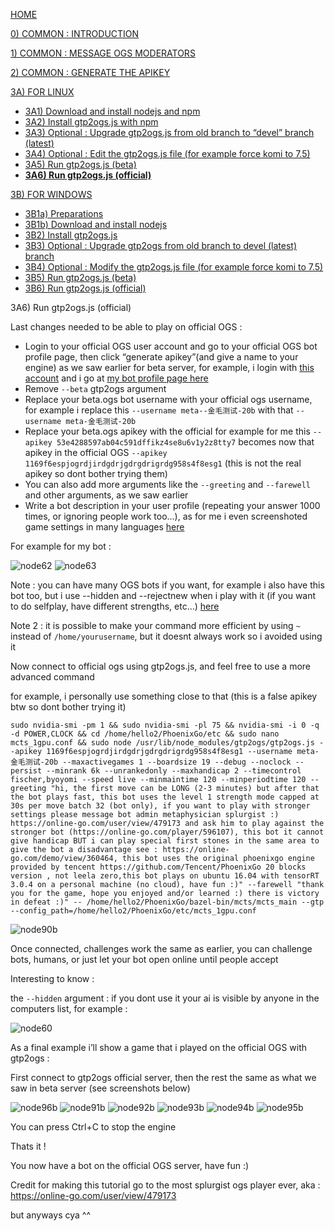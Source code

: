 [HOME](https://github.com/wonderingabout/gtp2ogs-tutorial)

[0) COMMON : INTRODUCTION](/docs/0-common-introduction.md)

[1) COMMON : MESSAGE OGS MODERATORS](/docs/1-common-message-ogs-moderators.md)

[2) COMMON : GENERATE THE APIKEY](/docs/2-common-generate-the-apikey.md)

[3A) FOR LINUX](/docs/3A0-FOR-LINUX.md)
  - [3A1) Download and install nodejs and npm](/docs/3A1-linux-download-install-nodejs.md)
  - [3A2) Install gtp2ogs.js with npm](/docs/3A2-linux-install-gt2ogs-js-with-npm.md)
  - [3A3) Optional : Upgrade gtp2ogs.js from old branch to “devel” branch (latest)](/docs/3A3-linux-optional-upgrade-to-devel.md)
  - [3A4) Optional : Edit the gtp2ogs.js file (for example force komi to 7.5)](3A4-linux-optional-edit-gtp2ogs-js-file.md)
  - [3A5) Run gtp2ogs.js (beta)](/docs/3A5-linux-run-gtp2ogs-js-beta.md)
  - [**3A6) Run gtp2ogs.js (official)**](/docs/3A6-linux-run-gtp2ogs-js-beta.md)


[3B) FOR WINDOWS](/docs/3B0-FOR-WINDOWS.md)

  - [3B1a) Preparations](/docs/3B1a-windows-preparations.md)
  - [3B1b) Download and install nodejs](/docs/3B1b-windows-download-install-nodejs.md)
  - [3B2) Install gtp2ogs.js](/docs/3B2-windows-install-gt2ogs-js-with-npm.md)
  - [3B3) Optional : Upgrade gtp2ogs from old branch to devel (latest) branch](/docs/3B3-windows-optional-upgrade-to-devel.md)
  - [3B4) Optional : Modify the gtp2ogs.js file (for example force komi to 7.5)](/docs/3B4-windows-optional-edit-gtp2ogs-js-file.md)
  - [3B5) Run gtp2ogs.js (beta)](/docs/3B5-windows-run-gtp2ogs-js-beta.md)
  - [3B6) Run gtp2ogs.js (official)](/docs/3B6-windows-run-gtp2ogs-js-beta.md)

3A6) Run gtp2ogs.js (official)

Last changes needed to be able to play on official OGS : 

- Login to your official OGS user account and go to your official OGS bot profile page, then click “generate apikey”(and give a name to your engine) as we saw earlier for beta server, for example, i login with [this account](https://online-go.com/user/view/479173) and i go at [my bot profile page here](https://online-go.com/player/592558/)
- Remove  `--beta` gtp2ogs argument
- Replace your beta.ogs bot username with your official ogs username, for example i replace this `--username meta--金毛测试-20b` with that `--username meta-金毛测试-20b`
- Replace your beta.ogs apikey with the official  for example for me this `--apikey 53e4288597ab04c591dffikz4se8u6v1y2z8tty7` becomes now that apikey in the official OGS `--apikey 1169f6espjogrdjirdgdrjgdrgdrigrdg958s4f8esg1` (this is not the real apikey so dont bother trying them)
- You can also add more arguments like the `--greeting` and `--farewell` and other arguments, as we saw earlier
- Write a bot description in your user profile (repeating your answer 1000 times, or ignoring people work too…), as for me i even screenshoted game settings in many languages [here](https://online-go.com/player/592558/)

For example for my bot : 

![node62](https://github.com/wonderingabout/gtp2ogs-tutorial/blob/master/pictures/node62.png?raw=true)
![node63](https://github.com/wonderingabout/gtp2ogs-tutorial/blob/master/pictures/node63.png?raw=true)

Note : you can have many OGS bots if you want, for example i also have this bot too, but i use --hidden and --rejectnew when i play with it (if you want to do selfplay, have different strengths, etc…) [here](https://online-go.com/player/596107/)

Note 2 : it is possible to make your command more efficient by using `~` instead of `/home/yourusername`, but it doesnt always work so i avoided using it

Now connect to official ogs using gtp2ogs.js, and feel free to use a more advanced command

for example, i personally use something close to that (this is a false apikey btw so dont bother trying it)

```
sudo nvidia-smi -pm 1 && sudo nvidia-smi -pl 75 && nvidia-smi -i 0 -q -d POWER,CLOCK && cd /home/hello2/PhoenixGo/etc && sudo nano mcts_1gpu.conf && sudo node /usr/lib/node_modules/gtp2ogs/gtp2ogs.js --apikey 1169f6espjogrdjirdgdrjgdrgdrigrdg958s4f8esg1 --username meta-金毛测试-20b --maxactivegames 1 --boardsize 19 --debug --noclock --persist --minrank 6k --unrankedonly --maxhandicap 2 --timecontrol fischer,byoyomi --speed live --minmaintime 120 --minperiodtime 120 --greeting "hi, the first move can be LONG (2-3 minutes) but after that the bot plays fast, this bot uses the level 1 strength mode capped at 30s per move batch 32 (bot only), if you want to play with stronger settings please message bot admin metaphysician splurgist :) https://online-go.com/user/view/479173 and ask him to play against the stronger bot (https://online-go.com/player/596107), this bot it cannot give handicap BUT i can play special first stones in the same area to give the bot a disadvantage see : https://online-go.com/demo/view/360464, this bot uses the original phoenixgo engine provided by tencent https://github.com/Tencent/PhoenixGo 20 blocks version , not leela zero,this bot plays on ubuntu 16.04 with tensorRT 3.0.4 on a personal machine (no cloud), have fun :)" --farewell "thank you for the game, hope you enjoyed and/or learned :) there is victory in defeat :)" -- /home/hello2/PhoenixGo/bazel-bin/mcts/mcts_main --gtp --config_path=/home/hello2/PhoenixGo/etc/mcts_1gpu.conf
```
![node90b](https://github.com/wonderingabout/gtp2ogs-tutorial/blob/master/pictures/node90b.png?raw=true)

Once connected, challenges work the same as earlier, you can challenge bots, humans, or just let your bot open online until people accept

Interesting to know : 

the `--hidden` argument : if you dont use it your ai is visible by anyone in the computers list, for example :

![node60](https://github.com/wonderingabout/gtp2ogs-tutorial/blob/master/pictures/node60.png?raw=true)

As a final example i’ll show a game that i played on the official OGS with gtp2ogs :

First connect to gtp2ogs official server, then the rest the same as what we saw in beta server
(see screenshots below)

![node96b](https://github.com/wonderingabout/gtp2ogs-tutorial/blob/master/pictures/node96b.png?raw=true)
![node91b](https://github.com/wonderingabout/gtp2ogs-tutorial/blob/master/pictures/node91b.png?raw=true)
![node92b](https://github.com/wonderingabout/gtp2ogs-tutorial/blob/master/pictures/node92b.png?raw=true)
![node93b](https://github.com/wonderingabout/gtp2ogs-tutorial/blob/master/pictures/node93b.png?raw=true)
![node94b](https://github.com/wonderingabout/gtp2ogs-tutorial/blob/master/pictures/node94b.png?raw=true)
![node95b](https://github.com/wonderingabout/gtp2ogs-tutorial/blob/master/pictures/node95b.png?raw=true)

You can press Ctrl+C to stop the engine

Thats it !

You now have a bot on the official OGS server, have fun :)

Credit for making this tutorial go to the most splurgist ogs player ever, aka :
https://online-go.com/user/view/479173 

but anyways cya ^^
